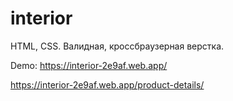 # interior
HTML, CSS. Валидная, кроссбраузерная верстка.

<p>Demo: <a href="https://interior-2e9af.web.app/">https://interior-2e9af.web.app/</a></p>

<p><a href="https://interior-2e9af.web.app/product-details/">https://interior-2e9af.web.app/product-details/</a></p>
